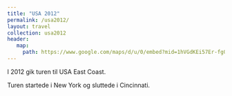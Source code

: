 ```yaml
---
title: "USA 2012"
permalink: /usa2012/
layout: travel
collection: usa2012
header:
   map:
     path: https://www.google.com/maps/d/u/0/embed?mid=1hVGdKEi57Er-fg0thgXLUQV0THcCSv1G
---
```



I 2012 gik turen til USA East Coast.

Turen startede i New York og sluttede i Cincinnati.
